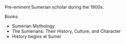 Pre-eminent Sumerian scholar during the 1900s.

Books:
* Sumerian Mythology
* The Sumerians: Their History, Culture, and Character
* History begins at Sumer